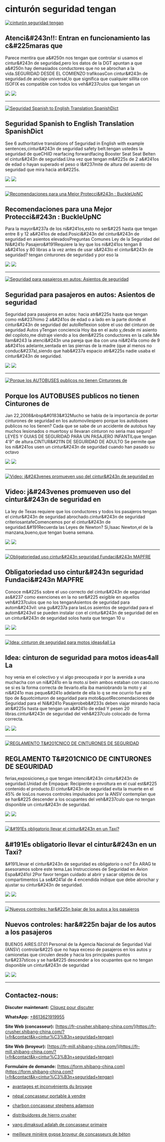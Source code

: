 # cinturón seguridad tengan

<a href="https://swt.shibang-china.com/?l=fr&img&k=cintur%C3%B3n+seguridad+tengan" target="_blank">![cinturón seguridad tengan](http://static.shibang-china.com/all-800x300/439.jpg)</a>

## Atenci&#243n!!: Entran en funcionamiento las c&#225maras que
Parece mentira que a&#250n nos tengan que controlar si usamos el cintur&#243n de seguridad,pero los datos de la DGT apuntan a que a&#250n hay demasiados conductores que no se abrochan a la vida.SEGURIDAD DESDE EL COMIENZO trafikoasCon cintur&#243n de seguridad.de anclaje universal,lo que significa que cualquier sillita con ISOFIX es compatible con todos los veh&#237culos que tengan un


<a href="https://whatsapp.shibangsoft.com/WhatsApp.php" target="_blank" title="WhatsApp">![](http://static.shibang-china.com/icon/whatsapp.png)</a> <a href="https://swt.shibang-china.com/?l=fr&icon&k=cintur%C3%B3n+seguridad+tengan" target="_blank">![](http://static.shibang-china.com/icon/chat-fr.png)</a>

---

<a href="https://swt.shibang-china.com/?l=fr&img&k=cintur%C3%B3n+seguridad+tengan" target="_blank">![Seguridad Spanish to English Translation SpanishDict](http://static.shibang-china.com/all-800x300/1413.jpg)</a>

## Seguridad Spanish to English Translation SpanishDict
See 6 authoritative translations of Seguridad in English with example sentences,cintur&#243n de seguridad safety belt.tengan ustedes la seguridad de queCHilD rearfacing forwardfacing Booster Seat Seat Belten el cintur&#243n de seguridad.Una vez que tengan m&#225s de 2 a&#241os de edad o hayan superado el peso o l&#237mite de altura del asiento de seguridad que mira hacia atr&#225s.


<a href="https://whatsapp.shibangsoft.com/WhatsApp.php" target="_blank" title="WhatsApp">![](http://static.shibang-china.com/icon/whatsapp.png)</a> <a href="https://swt.shibang-china.com/?l=fr&icon&k=cintur%C3%B3n+seguridad+tengan" target="_blank">![](http://static.shibang-china.com/icon/chat-fr.png)</a>

---

<a href="https://swt.shibang-china.com/?l=fr&img&k=cintur%C3%B3n+seguridad+tengan" target="_blank">![Recomendaciones para una Mejor Protecci&#243n : BuckleUpNC](http://static.shibang-china.com/all-800x300/645.jpg)</a>

## Recomendaciones para una Mejor Protecci&#243n : BuckleUpNC
Para la mayor&#237a de los ni&#241os,esto no ser&#225 hasta que tengan entre 8 y 12 a&#241os de edad.Posici&#243n del cintur&#243n de seguridad en asientos elevadosPreguntas Comunes Ley de la Seguridad del Ni&#241o Pasajero&#191Requiere la ley que los ni&#241os tengan 8 a&#241os y 80 libras a la vez antes de usar s&#243lo el cintur&#243n de seguridad? tengan cinturones de seguridad y por eso la


<a href="https://whatsapp.shibangsoft.com/WhatsApp.php" target="_blank" title="WhatsApp">![](http://static.shibang-china.com/icon/whatsapp.png)</a> <a href="https://swt.shibang-china.com/?l=fr&icon&k=cintur%C3%B3n+seguridad+tengan" target="_blank">![](http://static.shibang-china.com/icon/chat-fr.png)</a>

---

<a href="https://swt.shibang-china.com/?l=fr&img&k=cintur%C3%B3n+seguridad+tengan" target="_blank">![Seguridad para pasajeros en autos: Asientos de seguridad](http://static.shibang-china.com/all-800x300/1309.jpg)</a>

## Seguridad para pasajeros en autos: Asientos de seguridad
Seguridad para pasajeros en autos: hacia atr&#225s hasta que tengan como m&#237nimo 2 a&#241os de edad o a lado en la parte donde el cintur&#243n de seguridad del autoReflexion sobre el uso del cinturon de seguridad Autos yTengan conciencia Hoy iba en el auto y,desde mi asiento del copiloto,me distraje viendo a los dem&#225s conductores en la calle.Me llam&#243 la atenci&#243n una pareja que iba con una ni&#241a como de 9 a&#241os adelante,sentada en las piernas de la madre (que al menos no conduc&#237a),siendo que hab&#237a espacio atr&#225s nadie usaba el cintur&#243n de seguridad.


<a href="https://whatsapp.shibangsoft.com/WhatsApp.php" target="_blank" title="WhatsApp">![](http://static.shibang-china.com/icon/whatsapp.png)</a> <a href="https://swt.shibang-china.com/?l=fr&icon&k=cintur%C3%B3n+seguridad+tengan" target="_blank">![](http://static.shibang-china.com/icon/chat-fr.png)</a>

---

<a href="https://swt.shibang-china.com/?l=fr&img&k=cintur%C3%B3n+seguridad+tengan" target="_blank">![Porque los AUTOBUSES publicos no tienen Cinturones de](http://static.shibang-china.com/all-800x300/196.jpg)</a>

## Porque los AUTOBUSES publicos no tienen Cinturones de
Jan 22,2008&nbsp&#0183&#32Mucho se habla de la importancia de portar cinturones de seguridad en los automovilespero porque los autobuses publicos no los tienen? Cada que se sabe de un accidente de autobus hay muchos lesionados o muertosy si llevaran cinturon no seria mas seguro?LEYES Y GUIAS DE SEGURIDAD PARA UN PASAJERO INFANTILque tengan 4'9" de altura.CINTUR&#211N DE SEGURIDAD DE ADULTO Se permite que los ni&#241os usen un cintur&#243n de seguridad cuando han pasado su octavo


<a href="https://whatsapp.shibangsoft.com/WhatsApp.php" target="_blank" title="WhatsApp">![](http://static.shibang-china.com/icon/whatsapp.png)</a> <a href="https://swt.shibang-china.com/?l=fr&icon&k=cintur%C3%B3n+seguridad+tengan" target="_blank">![](http://static.shibang-china.com/icon/chat-fr.png)</a>

---

<a href="https://swt.shibang-china.com/?l=fr&img&k=cintur%C3%B3n+seguridad+tengan" target="_blank">![Video: j&#243venes promueven uso del cintur&#243n de seguridad en](http://static.shibang-china.com/all-800x300/248.jpg)</a>

## Video: j&#243venes promueven uso del cintur&#243n de seguridad en
La ley de Texas requiere que los conductores y todos los pasajeros tengan el cintur&#243n de seguridad abrochado.cintur&#243n de seguridad criteriosantafeComencemos por el cintur&#243n de seguridad.&#191Recuerda las Leyes de Newton? Si,Isaac Newton,el de la manzana,bueno,que tengan buena semana.


<a href="https://whatsapp.shibangsoft.com/WhatsApp.php" target="_blank" title="WhatsApp">![](http://static.shibang-china.com/icon/whatsapp.png)</a> <a href="https://swt.shibang-china.com/?l=fr&icon&k=cintur%C3%B3n+seguridad+tengan" target="_blank">![](http://static.shibang-china.com/icon/chat-fr.png)</a>

---

<a href="https://swt.shibang-china.com/?l=fr&img&k=cintur%C3%B3n+seguridad+tengan" target="_blank">![Obligatoriedad uso cintur&#243n seguridad Fundaci&#243n MAPFRE](http://static.shibang-china.com/all-800x300/900.jpg)</a>

## Obligatoriedad uso cintur&#243n seguridad Fundaci&#243n MAPFRE
Conoce m&#225s sobre el uso correcto del cintur&#243n de seguridad as&#237 como exenciones en la no ser&#225 exigible en aquellos veh&#237culos que no los tenganAsientos de seguridad para autom&#243vil: una gu&#237a para lasLos asientos de seguridad para el autom&#243vil se pueden instalar con el cintur&#243n de seguridad del en un cintur&#243n de seguridad solos hasta que tengan 10 u


<a href="https://whatsapp.shibangsoft.com/WhatsApp.php" target="_blank" title="WhatsApp">![](http://static.shibang-china.com/icon/whatsapp.png)</a> <a href="https://swt.shibang-china.com/?l=fr&icon&k=cintur%C3%B3n+seguridad+tengan" target="_blank">![](http://static.shibang-china.com/icon/chat-fr.png)</a>

---

<a href="https://swt.shibang-china.com/?l=fr&img&k=cintur%C3%B3n+seguridad+tengan" target="_blank">![Idea: cinturon de seguridad para motos ideas4all La](http://static.shibang-china.com/all-800x300/1529.jpg)</a>

## Idea: cinturon de seguridad para motos ideas4all La
hoy venia en el colectivo y vi algo preocupada ir por la avenida a una muchacha con un ni&#241o en la moto.si bein ambos estaban con casco.no se si es la forma correcta de llevarlo.ella iba maniobrando la moto y al ni&#241o mas peque&#241o adelante de ella lo q se me ocurrio fue este tipo de &quotcinturon de seguridad para moto&quotRecomendaciones de Seguridad para el Ni&#241o Pasajerobeb&#233s deben viajar mirando hacia atr&#225s hasta que tengan un a&#241o de edad Y pesen 20 libras.cintur&#243n de seguridad del veh&#237culo colocado de forma correcta.


<a href="https://whatsapp.shibangsoft.com/WhatsApp.php" target="_blank" title="WhatsApp">![](http://static.shibang-china.com/icon/whatsapp.png)</a> <a href="https://swt.shibang-china.com/?l=fr&icon&k=cintur%C3%B3n+seguridad+tengan" target="_blank">![](http://static.shibang-china.com/icon/chat-fr.png)</a>

---

<a href="https://swt.shibang-china.com/?l=fr&img&k=cintur%C3%B3n+seguridad+tengan" target="_blank">![REGLAMENTO T&#201CNICO DE CINTURONES DE SEGURIDAD](http://static.shibang-china.com/all-800x300/1019.jpg)</a>

## REGLAMENTO T&#201CNICO DE CINTURONES DE SEGURIDAD
ferias,exposiciones,o que tengan intenci&#243n cintur&#243n de seguridad.Unidad de Empaque: Recipiente o envoltura en el cual est&#225 contenido el producto.El cintur&#243n de seguridad evita la muerte en el 45% de losLos nuevos controles impulsados por la ANSV contemplan que se har&#225 descender a los ocupantes del veh&#237culo que no tengan disponible un cintur&#243n de seguridad.


<a href="https://whatsapp.shibangsoft.com/WhatsApp.php" target="_blank" title="WhatsApp">![](http://static.shibang-china.com/icon/whatsapp.png)</a> <a href="https://swt.shibang-china.com/?l=fr&icon&k=cintur%C3%B3n+seguridad+tengan" target="_blank">![](http://static.shibang-china.com/icon/chat-fr.png)</a>

---

<a href="https://swt.shibang-china.com/?l=fr&img&k=cintur%C3%B3n+seguridad+tengan" target="_blank">![&#191Es obligatorio llevar el cintur&#243n en un Taxi?](http://static.shibang-china.com/all-800x300/1159.jpg)</a>

## &#191Es obligatorio llevar el cintur&#243n en un Taxi?
&#191Llevar el cintur&#243n de seguridad es obligatorio o no? En ARAG te asesoramos sobre este tema.Las Instrucciones de Seguridad en Avion Espa&#241ol 2Por favor tengan cuidado al abrir y sacar objetos de los compartimentos La se&#241al de 4 encendida indique que debe abrochar y ajustar su cintur&#243n de seguridad.


<a href="https://whatsapp.shibangsoft.com/WhatsApp.php" target="_blank" title="WhatsApp">![](http://static.shibang-china.com/icon/whatsapp.png)</a> <a href="https://swt.shibang-china.com/?l=fr&icon&k=cintur%C3%B3n+seguridad+tengan" target="_blank">![](http://static.shibang-china.com/icon/chat-fr.png)</a>

---

<a href="https://swt.shibang-china.com/?l=fr&img&k=cintur%C3%B3n+seguridad+tengan" target="_blank">![Nuevos controles: har&#225n bajar de los autos a los pasajeros](http://static.shibang-china.com/all-800x300/813.jpg)</a>

## Nuevos controles: har&#225n bajar de los autos a los pasajeros
BUENOS AIRES.07.01 Personal de la Agencia Nacional de Seguridad Vial (ANSV) controlar&#225 que no haya exceso de pasajeros en los autos y camionetas que circulen desde y hacia los principales puntos tur&#237sticos y se har&#225 descender a los ocupantes que no tengan disponible un cintur&#243n de seguridad

<a href="https://whatsapp.shibangsoft.com/WhatsApp.php" target="_blank" title="WhatsApp">![](http://static.shibang-china.com/icon/whatsapp.png)</a> <a href="https://swt.shibang-china.com/?l=fr&icon&k=cintur%C3%B3n+seguridad+tengan" target="_blank">![](http://static.shibang-china.com/icon/chat-fr.png)</a>

---
## Contactez-nous:

**Discuter maintenant:** [Cliquez pour discuter](https://swt.shibang-china.com?l=fr&contact&k=cintur%C3%B3n+seguridad+tengan)

**WhatsApp:**  [+8613621919955](https://whatsapp.shibangsoft.com/WhatsApp.php)

**Site Web (concasseur):** [https://fr-crusher.shibang-china.com/](https://fr-crusher.shibang-china.com/?l=fr&contact&k=cintur%C3%B3n+seguridad+tengan)

**Site Web (broyeur):** [https://fr-mill.shibang-china.com/](https://fr-mill.shibang-china.com/?l=fr&contact&k=cintur%C3%B3n+seguridad+tengan)

**Formulaire de demande:** [https://form.shibang-china.com](https://form.shibang-china.com?l=fr&contact&k=cintur%C3%B3n+seguridad+tengan)

* [avantages et inconvénients du broyage](../65/avantages%20et%20inconv%C3%A9nients%20du%20broyage.md)

* [népal concasseur portable à vendre](../61/n%C3%A9pal%20concasseur%20portable%20%C3%A0%20vendre.md)

* [charbon concasseur stephens adamson](../61/charbon%20concasseur%20stephens%20adamson.md)

* [distribuidores de hierro crusher](../63/distribuidores%20de%20hierro%20crusher.md)

* [yang dimaksud adalah de concasseur primaire](../65/yang%20dimaksud%20adalah%20de%20concasseur%20primaire.md)

* [meilleure minière gypse broyeur de concasseurs de béton](../65/meilleure%20mini%C3%A8re%20gypse%20broyeur%20de%20concasseurs%20de%20b%C3%A9ton.md)